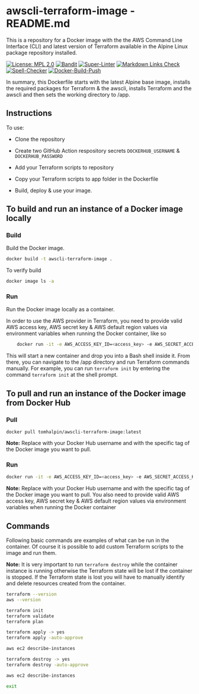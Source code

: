 # awscli-terraform-image - README.md

This is a repository for a Docker image with the the AWS Command Line Interface (CLI) and latest version of Terraform available in the Alpine Linux package repository installed.

[![License: MPL 2.0](https://img.shields.io/badge/License-MPL%202.0-brightgreen.svg)](https://opensource.org/licenses/MPL-2.0)
[![Bandit](https://github.com/tom-halpin/awscli-terraform-image/actions/workflows/bandit.yml/badge.svg)](https://github.com/tom-halpin/awscli-terraform-image/actions/new?category=security)
[![Super-Linter](https://github.com/tom-halpin/awscli-terraform-image/actions/workflows/linter.yml/badge.svg)](https://github.com/marketplace/actions/super-linter)
[![Markdown Links Check](https://github.com/tom-halpin/awscli-terraform-image/actions/workflows/md-links.yml/badge.svg)](https://github.com/gaurav-nelson/github-action-markdown-link-check)
[![Spell-Checker](https://github.com/tom-halpin/awscli-terraform-image/actions/workflows/spellcheck.yaml/badge.svg)](https://github.com/rojopolis/spellcheck-github-actions)
[![Docker-Build-Push](https://github.com/tom-halpin/awscli-terraform-image/actions/workflows/docker-build-push.yml/badge.svg)](https://hub.docker.com/)

In summary, this Dockerfile starts with the latest Alpine base image, installs the required packages for Terraform & the awscli, installs Terraform and the awscli and then sets the working directory to /app.

## Instructions

To use:

- Clone the repository

- Create two GitHub Action respository secrets ```DOCKERHUB_USERNAME``` & ```DOCKERHUB_PASSWORD```

- Add your Terraform scripts to repository

- Copy your Terraform scripts to app folder in the Dockerfile

- Build, deploy & use your image.

## To build and run an instance of a Docker image locally

### Build

Build the Docker image.

```bash
docker build -t awscli-terraform-image .
```

To verify build

```bash
docker image ls -a
```

### Run

Run the Docker image locally as a container.

In order to use the AWS provider in Terraform, you need to provide valid AWS access key, AWS secret key & AWS default region values via environment variables when running the Docker container, like so

```bash
    docker run -it -e AWS_ACCESS_KEY_ID=<access_key> -e AWS_SECRET_ACCESS_KEY=<secret_key> -e AWS_DEFAULT_REGION=<default region> awscli-terraform-image
```

This will start a new container and drop you into a Bash shell inside it. From there, you can navigate to the /app directory and run Terraform commands manually. For example, you can run ```terraform init``` by entering the command ```terraform init``` at the shell prompt.

## To pull and run an instance of the Docker image from Docker Hub

### Pull

```shell
docker pull tomhalpin/awscli-terraform-image:latest
```

**Note:** Replace <dockerhub-username> with your Docker Hub username and <tag> with the specific tag of the Docker image you want to pull.

### Run

```bash
docker run -it -e AWS_ACCESS_KEY_ID=<access_key> -e AWS_SECRET_ACCESS_KEY=<secret_key> -e AWS_DEFAULT_REGION=<default region> tomhalpin/awscli-terraform-image:latest
```

**Note:** Replace <dockerhub-username> with your Docker Hub username and <tag> with the specific tag of the Docker image you want to pull. You also need to provide valid AWS access key, AWS secret key & AWS default region values via environment variables when running the Docker container

## Commands

Following basic commands are examples of what can be run in the container. Of course it is possible to add custom Terraform scripts to the image and run them.

**Note:** It is very important to run ```terraform destroy``` while the container instance is running otherwise the Terraform state will be lost if the container is stopped. If the Terraform state is lost you will have to manually identify and delete resources created from the container.

```bash
terraform --version
aws --version

terraform init
terraform validate
terraform plan

terraform apply -> yes
terraform apply -auto-approve

aws ec2 describe-instances

terraform destroy -> yes
terraform destroy -auto-approve

aws ec2 describe-instances

exit
```
